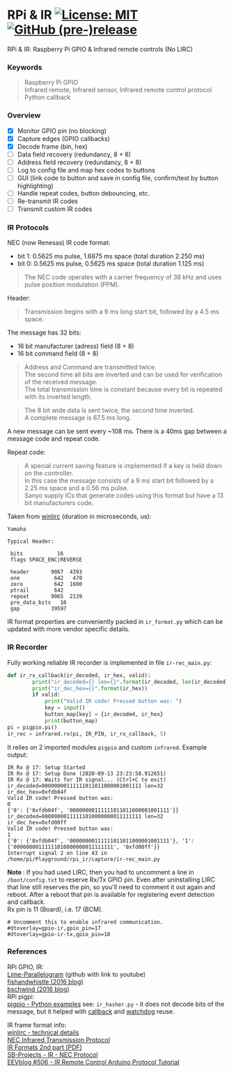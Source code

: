 # RPi &amp; IR  [![License: MIT](https://img.shields.io/badge/License-MIT-blue.svg)](https://github.com/etfovac/rpi_ir/blob/master/LICENSE) [![GitHub (pre-)release](https://img.shields.io/badge/releases--yellow.svg)](https://github.com/etfovac/rpi_ir/releases/)
RPi &amp; IR: Raspberry Pi GPIO &amp; Infrared remote controls (No LIRC)  

### Keywords  
> Raspberry Pi GPIO  
> Infrared remote, Infrared sensor, Infrared remote control protocol  
> Python callback

### Overview  
- [x] Monitor GPIO pin (no blocking)
- [x] Capture edges (GPIO callbacks)
- [x] Decode frame (bin, hex)
- [ ] Data field recovery (redundancy, 8 + 8)
- [ ] Address field recovery (redundancy, 8 + 8)
- [ ] Log to config file and map hex codes to buttons
- [ ] GUI (link code to button and save in config file, confirm/test by button highlighting)
- [ ] Handle repeat codes, button debouncing, etc.
- [ ] Re-transmit IR codes
- [ ] Transmit custom IR codes

### IR Protocols  

NEC (now Renesas) IR code format:  
- bit 1:  0.5625 ms pulse, 1.6875 ms space (total duration 2.250 ms)  
- bit 0:  0.5625 ms pulse, 0.5625 ms space (total duration 1.125 ms) 

> The NEC code operates with a carrier frequency of 38 kHz and uses pulse position modulation (PPM).  

Header:  
> Transmission begins with a 9 ms long start bit, followed by a 4.5 ms space.  

The message  has 32  bits:  
- 16 bit manufacturer (adress) field (8 + 8) 
- 16 bit command field (8 + 8)   
> Address and Command are transmitted twice.  
> The second time all bits are inverted and can be used for verification of the received message.  
> The total transmission time is constant because every bit is repeated with its inverted length.  

> The 8 bit wide data is sent twice, the second time inverted.  
> A complete message is 67.5 ms long.  

A new message can be sent every ~108 ms. There is a 40ms gap between a message code and repeat code.  

Repeat code:  
> A special current saving feature is implemented if a key is held down on the controller.  
> In this case the message consists of a 9 ms start bit followed by a 2.25 ms space and a 0.56 ms pulse.  
> Sanyo supply ICs that generate codes using this format but have a 13 bit manufacturers code.  

Taken from [winlirc](http://winlirc.sourceforge.net/technicaldetails.html) (duration in microseconds, us):
``` 
Yamaha

Typical Header:

 bits           16
 flags SPACE_ENC|REVERSE

 header       9067  4393
 one           642   470
 zero          642  1600
 ptrail        642
 repeat       9065  2139
 pre_data_bits   16
 gap          39597

``` 
IR format properties are conveniently packed in ```ir_format.py``` which can be updated with more vendor specific details.

### IR Recorder
Fully working reliable IR recorder is implemented in file ```ir-rec_main.py```: 
```py
def ir_rx_callback(ir_decoded, ir_hex, valid):
        print("ir_decoded={} len={}".format(ir_decoded, len(ir_decoded)))
        print("ir_dec_hex={}".format(ir_hex))
        if valid:
            print("Valid IR code! Pressed button was: ")
            key = input()
            button_map[key] = {ir_decoded, ir_hex}
            print(button_map)
pi = pigpio.pi()
ir_rec = infrared.rx(pi, IR_PIN, ir_rx_callback, 5)
```  
It relies on 2 imported modules ```pigpio``` and custom ```infrared```.
Example output:  
```
IR Rx @ 17: Setup Started
IR Rx @ 17: Setup Done (2020-09-13 23:23:58.912651)
IR Rx @ 17: Waits for IR signal... (Ctrl+C to exit)
ir_decoded=00000000111111011011000001001111 len=32
ir_dec_hex=0xfdb04f
Valid IR code! Pressed button was: 
0
{'0': {'0xfdb04f', '00000000111111011011000001001111'}}
ir_decoded=00000000111111010000000011111111 len=32
ir_dec_hex=0xfd00ff
Valid IR code! Pressed button was: 
1
{'0': {'0xfdb04f', '00000000111111011011000001001111'}, '1': {'00000000111111010000000011111111', '0xfd00ff'}}
Interrupt signal 2 on line 43 in /home/pi/Playground/rpi_ir/capture/ir-rec_main.py
```

<b> Note </b>: If you had used LIRC, then you had to uncomment a line in ``` /boot/config.txt```  to reserve Rx/Tx GPIO pin. Even after uninstalling LIRC that line still reserves the pin, so you'll need to comment it out again and reboot. After a reboot that pin is available for registering event detection and callback.  
Rx pin is 11 (Board), i.e. 17 (BCM).  
``` 
# Uncomment this to enable infrared communication.
#dtoverlay=gpio-ir,gpio_pin=17
#dtoverlay=gpio-ir-tx,gpio_pin=18
```  
### References  
RPi GPIO, IR:  
<a href="https://github.com/Lime-Parallelogram/IR-Code-Referencer">Lime-Parallelogram</a> (github with link to youtube)  
<a href="https://fishandwhistle.net/post/2016/raspberry-pi-pure-python-infrared-remote-control/">fishandwhistle (2016 blog)</a>  
<a href="https://blog.bschwind.com/2016/05/29/sending-infrared-commands-from-a-raspberry-pi-without-lirc/">bschwind (2016 blog)</a>  
RPi pigpi:  
<a href="http://abyz.me.uk/rpi/pigpio/examples.html#Python%20code">pigpio - Python examples</a> see: ```ir_hasher.py``` - it does not decode bits of the message, but it helped with <a href="http://abyz.me.uk/rpi/pigpio/python.html#callback">callback</a> and <a href="http://abyz.me.uk/rpi/pigpio/python.html#set_watchdog">watchdog</a> reuse.

IR frame format info:  
<a href="http://winlirc.sourceforge.net/technicaldetails.html">winlirc - technical details</a>   
<a href="https://techdocs.altium.com/display/FPGA/NEC+Infrared+Transmission+Protocol">NEC Infrared Transmission Protocol</a>  
<a href="http://read.pudn.com/downloads157/sourcecode/embed/701593/docs/IR%20Formats%202.PDF">IR Formats 2nd part (PDF)</a>  
<a href="https://www.sbprojects.net/knowledge/ir/nec.php">SB-Projects - IR - NEC Protocol</a>  
<a href="https://www.youtube.com/watch?v=BUvFGTxZBG8">EEVblog #506 - IR Remote Control Arduino Protocol Tutorial</a>  
